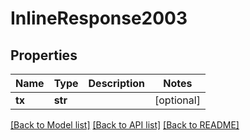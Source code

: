 # InlineResponse2003

## Properties
Name | Type | Description | Notes
------------ | ------------- | ------------- | -------------
**tx** | **str** |  | [optional] 

[[Back to Model list]](../README.md#documentation-for-models) [[Back to API list]](../README.md#documentation-for-api-endpoints) [[Back to README]](../README.md)


